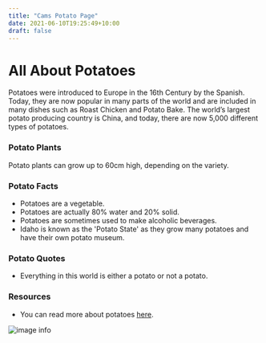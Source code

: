```yaml
---
title: "Cams Potato Page"
date: 2021-06-10T19:25:49+10:00
draft: false
---
```


# **All About Potatoes**

Potatoes were introduced to Europe in the 16th Century by the Spanish. Today, they are now popular in many parts of the world and are included in many dishes such as Roast Chicken and Potato Bake. The world’s largest potato producing country is China, and today, there are now 5,000 different types of potatoes. 

### **Potato Plants**

Potato plants can grow up to 60cm high, depending on the variety. 

### **Potato Facts**
- Potatoes are a vegetable.
- Potatoes are actually 80% water and 20% solid. 
- Potatoes are sometimes used to make alcoholic beverages.
- Idaho is known as the 'Potato State' as they grow many potatoes and have their own potato museum.

### **Potato Quotes**
- Everything in this world is either a potato or not a potato.

### **Resources**
- You can read more about potatoes [here](https://en.wikipedia.org/wiki/Potato). 

![image info](/images/potatoes.jpg)